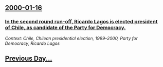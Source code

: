 ## [2000-01-16](/news/2000/01/16/index.md)

### [In the second round run-off, Ricardo Lagos is elected president of Chile, as candidate of the Party for Democracy.](/news/2000/01/16/in-the-second-round-run-off-ricardo-lagos-is-elected-president-of-chile-as-candidate-of-the-party-for-democracy.md)
_Context: Chile, Chilean presidential election, 1999–2000, Party for Democracy, Ricardo Lagos_

## [Previous Day...](/news/2000/01/15/index.md)


